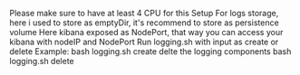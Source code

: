 Please make sure to have at least 4 CPU for this Setup
For logs storage, here i used to store as emptyDir, it's recommend to store as persistence volume 
Here kibana exposed as NodePort, that way you can access your kibana with nodeIP and NodePort 
Run logging.sh with input as create or delete
Example:
bash logging.sh create
delte the logging components 
bash logging.sh delete

